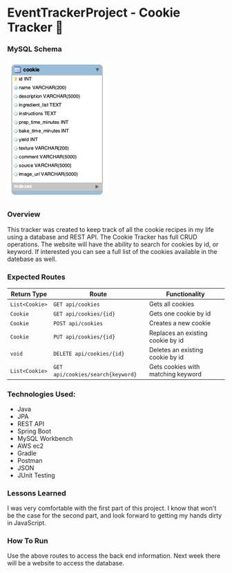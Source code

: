 # EventTrackerProject - Cookie Tracker :cookie:

### MySQL Schema

![alt text](https://raw.githubusercontent.com/ashleyzink/EventTrackerProject/main/DB/cookiedb.png)

### Overview

This tracker was created to keep track of all the cookie recipes in my life using a database and REST API. The Cookie Tracker has full CRUD operations. The website will have the ability to search for cookies by id, or keyword. If interested you can see a full  list of the cookies available in the datebase as well.

### Expected Routes

| Return Type   | Route                            | Functionality                      |
|---------------|----------------------------------|------------------------------------|
| `List<Cookie>`|`GET api/cookies`                 | Gets all cookies                   |
| `Cookie`      |`GET api/cookies/{id}`            | Gets one cookie by id              |
| `Cookie`      |`POST api/cookies`                | Creates a new cookie               |
| `Cookie`      |`PUT api/cookies/{id}`            | Replaces an existing cookie by id  |
| `void`        |`DELETE api/cookies/{id}`         | Deletes an existing cookie by id   |
| `List<Cookie>`|`GET api/cookies/search{keyword}` | Gets cookies with matching keyword |

### Technologies Used:

* Java
* JPA
* REST API
* Spring Boot
* MySQL Workbench
* AWS ec2
* Gradle
* Postman
* JSON
* JUnit Testing

### Lessons Learned

I was very comfortable with the first part of this project. I know that won't be the case for the second part, and look forward to getting my hands dirty in JavaScript.

### How To Run

Use the above routes to access the back end information. Next week there will be a website to access the database.
